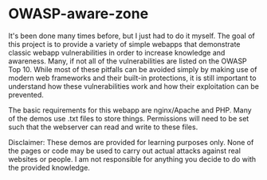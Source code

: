 OWASP-aware-zone
================
It's been done many times before, but I just had to do it myself. The goal of this project is to provide a variety of simple webapps that demonstrate classic webapp vulnerabilities in order to increase knowledge and awareness. Many, if not all of the vulnerabilities are listed on the OWASP Top 10. While most of these pitfalls can be avoided simply by making use of modern web frameworks and their built-in protections, it is still important to understand how these vulnerabilities work and how their exploitation can be prevented.

The basic requirements for this webapp are nginx/Apache and PHP. Many of the demos use .txt files to store things. Permissions will need to be set such that the webserver can read and write to these files.

Disclaimer:
These demos are provided for learning purposes only. None of the pages or code may be used to carry out actual attacks against real websites or people. I am not responsible
for anything you decide to do with the provided knowledge.